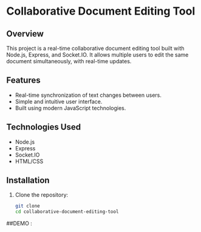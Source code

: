 # Collaborative Document Editing Tool

## Overview
This project is a real-time collaborative document editing tool built with Node.js, Express, and Socket.IO. It allows multiple users to edit the same document simultaneously, with real-time updates.

## Features
- Real-time synchronization of text changes between users.
- Simple and intuitive user interface.
- Built using modern JavaScript technologies.

## Technologies Used
- Node.js
- Express
- Socket.IO
- HTML/CSS

## Installation
1. Clone the repository:
   ```bash
   git clone 
   cd collaborative-document-editing-tool


##DEMO :
```[text](https://go.screenpal.com/watch/cZ66coVW32a)#   c o l l a b o r a t i v e - d o c u m e n t - e d i t i n g - t o o l  
 